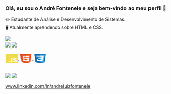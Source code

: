 ### Olá, eu sou o André Fontenele e seja bem-vindo ao meu perfil 👋

✏️ Estudante de Análise e Desenvolvimento de Sistemas.
<br>
🖥️ Atualmente aprendendo sobre HTML e CSS.

<div>
  <a href="https://beacons.ai/andredfontenele">
  <img src="https://komarev.com/ghpvc/?username=andredfontenele&style=for-the-badge">
<br>
  <img height="180em" src="https://github-readme-stats.vercel.app/api?username=andredfontenele&show_icons=false&theme=dark&_all_commits=true&count_private=true"/>
  <img height="180em" src="https://github-readme-stats.vercel.app/api/top-langs/?username=andredfontenele&layout=compact&langs_count=16&theme=dark"/>
</div>
  
<div style="display: inline_block"><br>
  <img align="center" alt="Andre-Js" height="30" width="40" src="https://raw.githubusercontent.com/devicons/devicon/master/icons/javascript/javascript-plain.svg">
  <img align="center" alt="Andre-HTML" height="30" width="40" src="https://raw.githubusercontent.com/devicons/devicon/master/icons/html5/html5-original.svg">
  <img align="center" alt="Andre-CSS" height="30" width="40" src="https://raw.githubusercontent.com/devicons/devicon/master/icons/css3/css3-original.svg">
</div>
  
 ##
 <div>
  <a href = "mailto:andrefonteneledev@gmail.com"><img src="https://img.shields.io/badge/Gmail-D14836?style=for-the-badge&logo=gmail&logoColor=white" target="_blank"></a>
  <a href="www.linkedin.com/in/andreluizfontenele" target="_blank"><img src="https://img.shields.io/badge/-LinkedIn-%230077B5?style=for-the-badge&logo=linkedin&logoColor=white" target="_blank"></a>
 </div>
   
   www.linkedin.com/in/andreluizfontenele
